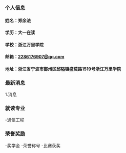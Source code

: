 ### 个人信息
#### 姓名：郑余法
#### 学历：大一在读
#### 学校：浙江万里学院
#### 邮箱：2286176907@qq.com
#### 地址：浙江省宁波市鄞州区邱隘镇盛莫路1519号浙江万里学院

### 最新消息
1.消息

### 就读专业
-通信工程

### 荣誉奖励
-奖学金
-荣誉称号
-比赛获奖
